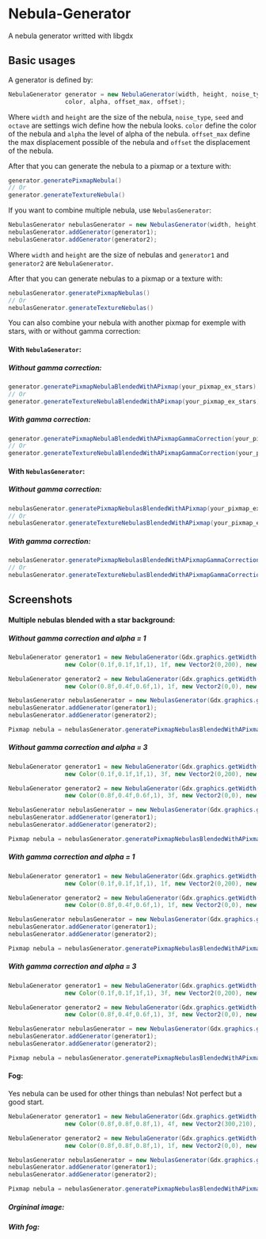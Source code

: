 # Nebula-Generator
A nebula generator writted with libgdx

## Basic usages
A generator is defined by:
```java
NebulaGenerator generator = new NebulaGenerator(width, height, noise_type, seed, octave,
                color, alpha, offset_max, offset);
```
Where `width` and `height` are the size of the nebula, `noise_type`, `seed` and `octave` are settings wich define how the nebula looks. `color` define the color of the nebula and `alpha` the level of alpha of the nebula. `offset_max` define the max displacement possible of the nebula and `offset` the displacement of the nebula.

After that you can generate the nebula to a pixmap or a texture with:
```java
generator.generatePixmapNebula()
// Or
generator.generateTextureNebula()
```

If you want to combine multiple nebula, use `NebulasGenerator`:
```java
NebulasGenerator nebulasGenerator = new NebulasGenerator(width, height);
nebulasGenerator.addGenerator(generator1);
nebulasGenerator.addGenerator(generator2);
```
Where `width` and `height` are the size of nebulas and `generator1` and `generator2` are `NebulaGenerator`.

After that you can generate nebulas to a pixmap or a texture with:
```java
nebulasGenerator.generatePixmapNebulas()
// Or
nebulasGenerator.generateTextureNebulas()
```

You can also combine your nebula with another pixmap for exemple with stars, with or without gamma correction:
#### With `NebulaGenerator`:
##### Without gamma correction:
```java
generator.generatePixmapNebulaBlendedWithAPixmap(your_pixmap_ex_stars);
// Or
generator.generateTextureNebulaBlendedWithAPixmap(your_pixmap_ex_stars);
```
##### With gamma correction:
```java
generator.generatePixmapNebulaBlendedWithAPixmapGammaCorrection(your_pixmap_ex_stars);
// Or
generator.generateTextureNebulaBlendedWithAPixmapGammaCorrection(your_pixmap_ex_stars);
```
#### With `NebulasGenerator`:
##### Without gamma correction:
```java
nebulasGenerator.generatePixmapNebulasBlendedWithAPixmap(your_pixmap_ex_stars);
// Or
nebulasGenerator.generateTextureNebulasBlendedWithAPixmap(your_pixmap_ex_stars);
```
##### With gamma correction:
```java
nebulasGenerator.generatePixmapNebulasBlendedWithAPixmapGammaCorrection(your_pixmap_ex_stars);
// Or
nebulasGenerator.generateTextureNebulasBlendedWithAPixmapGammaCorrection(your_pixmap_ex_stars);
```

## Screenshots
#### Multiple nebulas blended with a star background:
##### Without gamma correction and alpha = 1
```java
NebulaGenerator generator1 = new NebulaGenerator(Gdx.graphics.getWidth(), Gdx.graphics.getHeight(), NebulaGenerator.NoiseType.FOAM_NOISE, 283, 12,
                new Color(0.1f,0.1f,1f,1), 1f, new Vector2(0,200), new Vector2(0,180));

NebulaGenerator generator2 = new NebulaGenerator(Gdx.graphics.getWidth(), Gdx.graphics.getHeight(), NebulaGenerator.NoiseType.WHITE_NOISE, 1000, 12,
                new Color(0.8f,0.4f,0.6f,1), 1f, new Vector2(0,0), new Vector2(0,0));

NebulasGenerator nebulasGenerator = new NebulasGenerator(Gdx.graphics.getWidth(), Gdx.graphics.getHeight());
nebulasGenerator.addGenerator(generator1);
nebulasGenerator.addGenerator(generator2);

Pixmap nebula = nebulasGenerator.generatePixmapNebulasBlendedWithAPixmap(new Pixmap(Gdx.files.absolute("path to stars background")));
````
##### Without gamma correction and alpha = 3
```java
NebulaGenerator generator1 = new NebulaGenerator(Gdx.graphics.getWidth(), Gdx.graphics.getHeight(), NebulaGenerator.NoiseType.FOAM_NOISE, 283, 12,
                new Color(0.1f,0.1f,1f,1), 3f, new Vector2(0,200), new Vector2(0,180));

NebulaGenerator generator2 = new NebulaGenerator(Gdx.graphics.getWidth(), Gdx.graphics.getHeight(), NebulaGenerator.NoiseType.WHITE_NOISE, 1000, 12,
                new Color(0.8f,0.4f,0.6f,1), 3f, new Vector2(0,0), new Vector2(0,0));

NebulasGenerator nebulasGenerator = new NebulasGenerator(Gdx.graphics.getWidth(), Gdx.graphics.getHeight());
nebulasGenerator.addGenerator(generator1);
nebulasGenerator.addGenerator(generator2);

Pixmap nebula = nebulasGenerator.generatePixmapNebulasBlendedWithAPixmap(new Pixmap(Gdx.files.absolute("path to stars background")));
````
##### With gamma correction and alpha = 1
```java
NebulaGenerator generator1 = new NebulaGenerator(Gdx.graphics.getWidth(), Gdx.graphics.getHeight(), NebulaGenerator.NoiseType.FOAM_NOISE, 283, 12,
                new Color(0.1f,0.1f,1f,1), 1f, new Vector2(0,200), new Vector2(0,180));

NebulaGenerator generator2 = new NebulaGenerator(Gdx.graphics.getWidth(), Gdx.graphics.getHeight(), NebulaGenerator.NoiseType.WHITE_NOISE, 1000, 12,
                new Color(0.8f,0.4f,0.6f,1), 1f, new Vector2(0,0), new Vector2(0,0));

NebulasGenerator nebulasGenerator = new NebulasGenerator(Gdx.graphics.getWidth(), Gdx.graphics.getHeight());
nebulasGenerator.addGenerator(generator1);
nebulasGenerator.addGenerator(generator2);

Pixmap nebula = nebulasGenerator.generatePixmapNebulasBlendedWithAPixmapGammaCorrection(new Pixmap(Gdx.files.absolute("path to stars background")));
````
##### With gamma correction and alpha = 3
```java
NebulaGenerator generator1 = new NebulaGenerator(Gdx.graphics.getWidth(), Gdx.graphics.getHeight(), NebulaGenerator.NoiseType.FOAM_NOISE, 283, 12,
                new Color(0.1f,0.1f,1f,1), 3f, new Vector2(0,200), new Vector2(0,180));

NebulaGenerator generator2 = new NebulaGenerator(Gdx.graphics.getWidth(), Gdx.graphics.getHeight(), NebulaGenerator.NoiseType.WHITE_NOISE, 1000, 12,
                new Color(0.8f,0.4f,0.6f,1), 3f, new Vector2(0,0), new Vector2(0,0));

NebulasGenerator nebulasGenerator = new NebulasGenerator(Gdx.graphics.getWidth(), Gdx.graphics.getHeight());
nebulasGenerator.addGenerator(generator1);
nebulasGenerator.addGenerator(generator2);

Pixmap nebula = nebulasGenerator.generatePixmapNebulasBlendedWithAPixmapGammaCorrection(new Pixmap(Gdx.files.absolute("path to stars background")));
````

#### Fog:
Yes nebula can be used for other things than nebulas!
Not perfect but a good start.
```java
NebulaGenerator generator1 = new NebulaGenerator(Gdx.graphics.getWidth(), Gdx.graphics.getHeight(), NebulaGenerator.NoiseType.FOAM_NOISE, 283, 12,
                new Color(0.8f,0.8f,0.8f,1), 4f, new Vector2(300,210), new Vector2(250,200));

NebulaGenerator generator2 = new NebulaGenerator(Gdx.graphics.getWidth(), Gdx.graphics.getHeight(), NebulaGenerator.NoiseType.WHITE_NOISE, 1000, 12,
                new Color(0.8f,0.8f,0.8f,1), 1f, new Vector2(0,0), new Vector2(0,0));

NebulasGenerator nebulasGenerator = new NebulasGenerator(Gdx.graphics.getWidth(), Gdx.graphics.getHeight());
nebulasGenerator.addGenerator(generator1);
nebulasGenerator.addGenerator(generator2);

Pixmap nebula = nebulasGenerator.generatePixmapNebulasBlendedWithAPixmapGammaCorrection(new Pixmap(Gdx.files.absolute("path to forest.png")));
```
##### Orgininal image:

##### With fog:
